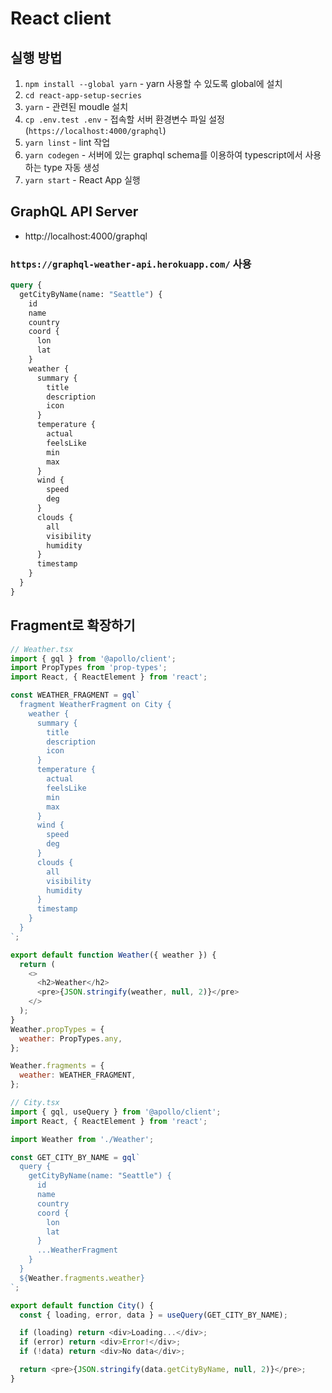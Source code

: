 # React client

## 실행 방법

1. `npm install --global yarn` - yarn 사용할 수 있도록 global에 설치
2. `cd react-app-setup-secries`
3. `yarn` - 관련된 moudle 설치
4. `cp .env.test .env` - 접속할 서버 환경변수 파일 설정 (`https://localhost:4000/graphql`)
5. `yarn linst` - lint 작업
6. `yarn codegen` - 서버에 있는 graphql schema를 이용하여 typescript에서 사용하는 type 자동 생성
7. `yarn start` - React App 실행

## GraphQL API Server

- http://localhost:4000/graphql

### `https://graphql-weather-api.herokuapp.com/` 사용

```graphql
query {
  getCityByName(name: "Seattle") {
    id
    name
    country
    coord {
      lon
      lat
    }
    weather {
      summary {
        title
        description
        icon
      }
      temperature {
        actual
        feelsLike
        min
        max
      }
      wind {
        speed
        deg
      }
      clouds {
        all
        visibility
        humidity
      }
      timestamp
    }
  }
}
```

## Fragment로 확장하기

```javascript
// Weather.tsx
import { gql } from '@apollo/client';
import PropTypes from 'prop-types';
import React, { ReactElement } from 'react';

const WEATHER_FRAGMENT = gql`
  fragment WeatherFragment on City {
    weather {
      summary {
        title
        description
        icon
      }
      temperature {
        actual
        feelsLike
        min
        max
      }
      wind {
        speed
        deg
      }
      clouds {
        all
        visibility
        humidity
      }
      timestamp
    }
  }
`;

export default function Weather({ weather }) {
  return (
    <>
      <h2>Weather</h2>
      <pre>{JSON.stringify(weather, null, 2)}</pre>
    </>
  );
}
Weather.propTypes = {
  weather: PropTypes.any,
};

Weather.fragments = {
  weather: WEATHER_FRAGMENT,
};
```

```javascript
// City.tsx
import { gql, useQuery } from '@apollo/client';
import React, { ReactElement } from 'react';

import Weather from './Weather';

const GET_CITY_BY_NAME = gql`
  query {
    getCityByName(name: "Seattle") {
      id
      name
      country
      coord {
        lon
        lat
      }
      ...WeatherFragment
    }
  }
  ${Weather.fragments.weather}
`;

export default function City() {
  const { loading, error, data } = useQuery(GET_CITY_BY_NAME);

  if (loading) return <div>Loading...</div>;
  if (error) return <div>Error!</div>;
  if (!data) return <div>No data</div>;

  return <pre>{JSON.stringify(data.getCityByName, null, 2)}</pre>;
}
```
